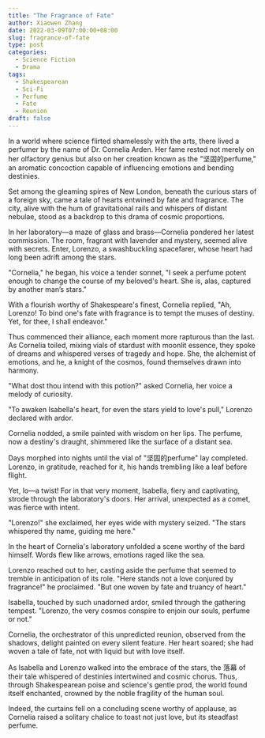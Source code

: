 ```yaml
---
title: "The Fragrance of Fate"
author: Xiaowen Zhang
date: 2022-03-09T07:00:00+08:00
slug: fragrance-of-fate
type: post
categories:
  - Science Fiction
  - Drama
tags:
  - Shakespearean
  - Sci-Fi
  - Perfume
  - Fate
  - Reunion
draft: false
---
```


In a world where science flirted shamelessly with the arts, there lived a perfumer by the name of Dr. Cornelia Arden. Her fame rested not merely on her olfactory genius but also on her creation known as the "坚固的perfume," an aromatic concoction capable of influencing emotions and bending destinies.

Set among the gleaming spires of New London, beneath the curious stars of a foreign sky, came a tale of hearts entwined by fate and fragrance. The city, alive with the hum of gravitational rails and whispers of distant nebulae, stood as a backdrop to this drama of cosmic proportions.

In her laboratory—a maze of glass and brass—Cornelia pondered her latest commission. The room, fragrant with lavender and mystery, seemed alive with secrets. Enter, Lorenzo, a swashbuckling spacefarer, whose heart had long been adrift among the stars.

"Cornelia," he began, his voice a tender sonnet, "I seek a perfume potent enough to change the course of my beloved's heart. She is, alas, captured by another man’s stars."

With a flourish worthy of Shakespeare's finest, Cornelia replied, "Ah, Lorenzo! To bind one's fate with fragrance is to tempt the muses of destiny. Yet, for thee, I shall endeavor."

Thus commenced their alliance, each moment more rapturous than the last. As Cornelia toiled, mixing vials of stardust with moonlit essence, they spoke of dreams and whispered verses of tragedy and hope. She, the alchemist of emotions, and he, a knight of the cosmos, found themselves drawn into harmony.

"What dost thou intend with this potion?" asked Cornelia, her voice a melody of curiosity.

"To awaken Isabella's heart, for even the stars yield to love's pull," Lorenzo declared with ardor.

Cornelia nodded, a smile painted with wisdom on her lips. The perfume, now a destiny's draught, shimmered like the surface of a distant sea.

Days morphed into nights until the vial of "坚固的perfume" lay completed. Lorenzo, in gratitude, reached for it, his hands trembling like a leaf before flight. 

Yet, lo—a twist! For in that very moment, Isabella, fiery and captivating, strode through the laboratory's doors. Her arrival, unexpected as a comet, was fierce with intent.

"Lorenzo!" she exclaimed, her eyes wide with mystery seized. "The stars whispered thy name, guiding me here."

In the heart of Cornelia's laboratory unfolded a scene worthy of the bard himself. Words flew like arrows, emotions raged like the sea.

Lorenzo reached out to her, casting aside the perfume that seemed to tremble in anticipation of its role. "Here stands not a love conjured by fragrance!" he proclaimed. "But one woven by fate and truancy of heart."

Isabella, touched by such unadorned ardor, smiled through the gathering tempest. "Lorenzo, the very cosmos conspire to enjoin our souls, perfume or not."

Cornelia, the orchestrator of this unpredicted reunion, observed from the shadows, delight painted on every silent feature. Her heart soared; she had woven a tale of fate, not with liquid but with love itself.

As Isabella and Lorenzo walked into the embrace of the stars, the 落幕 of their tale whispered of destinies intertwined and cosmic chorus. Thus, through Shakespearean poise and science's gentle prod, the world found itself enchanted, crowned by the noble fragility of the human soul.

Indeed, the curtains fell on a concluding scene worthy of applause, as Cornelia raised a solitary chalice to toast not just love, but its steadfast perfume.